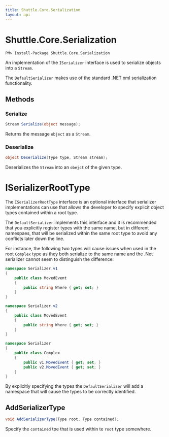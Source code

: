 ```yaml
---
title: Shuttle.Core.Serialization
layout: api
---
```

# Shuttle.Core.Serialization

```
PM> Install-Package Shuttle.Core.Serialization
```

An implementation of the `ISerializer` interface is used to serialize objects into a `Stream`.

The `DefaultSerializer` makes use of the standard .NET xml serialization functionality.

## Methods

### Serialize

``` c#
Stream Serialize(object message);
```

Returns the message `object` as a `Stream`.

### Deserialize

``` c#
object Deserialize(Type type, Stream stream);
```

Deserializes the `Stream` into an `obejct` of the given type.

# ISerializerRootType

The `ISerializerRootType` interface is an optional interface that serializer implementations can use that allows the developer to specify explicit object types contained within a root type.  

The `DefaultSerializer` implements this interface and it is recommended that you explicitly register types with the same name, but in different namespaes, that will be serialized within the same root type to avoid any conflicts later down the line.

For instance, the following two types will cause issues when used in the root `Complex` type as they both serialize to the same name and the .Net serializer cannot seem to distinguish the difference:

``` c#
namespace Serializer.v1
{
    public class MovedEvent
    {
        public string Where { get; set; } 
    }
}

namespace Serializer.v2
{
    public class MovedEvent
    {
        public string Where { get; set; } 
    }
}

namespace Serializer
{
    public class Complex
    {
        public v1.MovedEvent { get; set; }
        public v2.MovedEvent { get; set; }
    }
}
```

By explicitly specifying the types the `DefaultSerializer` will add a namespace that will cause the types to be correctly identified.

## AddSerializerType

``` c#
void AddSerializerType(Type root, Type contained);
```

Specify the `contained` tpe that is used within te `root` type somewhere.
